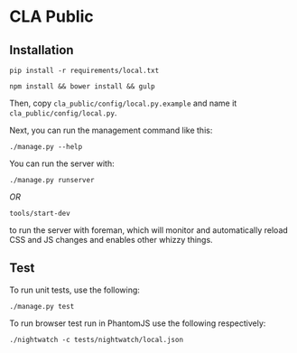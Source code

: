  CLA Public
============

Installation
------------

    pip install -r requirements/local.txt

    npm install && bower install && gulp

Then, copy ``cla_public/config/local.py.example`` and name it ``cla_public/config/local.py``.

Next, you can run the management command like this:

    ./manage.py --help

You can run the server with:

    ./manage.py runserver

*OR*

    tools/start-dev

to run the server with foreman, which will monitor and
automatically reload CSS and JS changes and enables other whizzy things.


Test
----

To run unit tests, use the following:

    ./manage.py test

To run browser test run in PhantomJS use the following respectively:

    ./nightwatch -c tests/nightwatch/local.json
